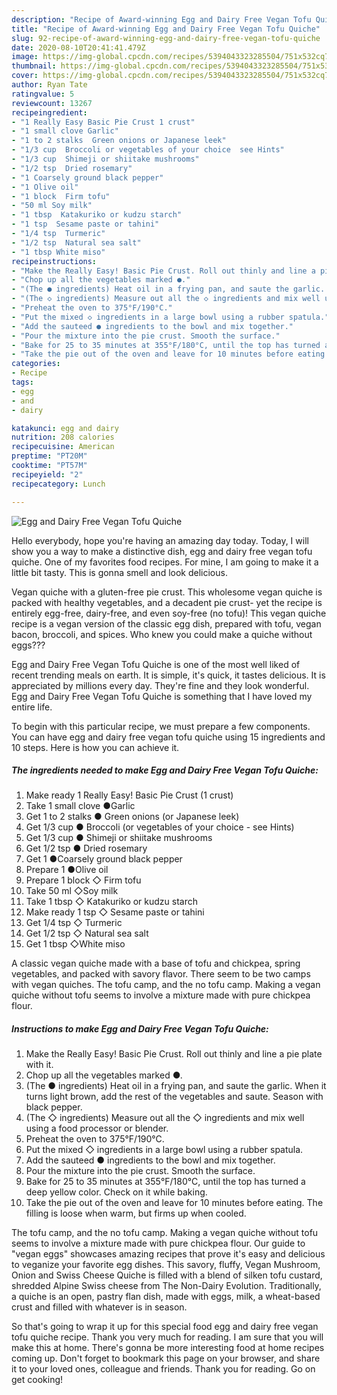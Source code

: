 ```yaml
---
description: "Recipe of Award-winning Egg and Dairy Free Vegan Tofu Quiche"
title: "Recipe of Award-winning Egg and Dairy Free Vegan Tofu Quiche"
slug: 92-recipe-of-award-winning-egg-and-dairy-free-vegan-tofu-quiche
date: 2020-08-10T20:41:41.479Z
image: https://img-global.cpcdn.com/recipes/5394043323285504/751x532cq70/egg-and-dairy-free-vegan-tofu-quiche-recipe-main-photo.jpg
thumbnail: https://img-global.cpcdn.com/recipes/5394043323285504/751x532cq70/egg-and-dairy-free-vegan-tofu-quiche-recipe-main-photo.jpg
cover: https://img-global.cpcdn.com/recipes/5394043323285504/751x532cq70/egg-and-dairy-free-vegan-tofu-quiche-recipe-main-photo.jpg
author: Ryan Tate
ratingvalue: 5
reviewcount: 13267
recipeingredient:
- "1 Really Easy Basic Pie Crust 1 crust"
- "1 small clove Garlic"
- "1 to 2 stalks  Green onions or Japanese leek"
- "1/3 cup  Broccoli or vegetables of your choice  see Hints"
- "1/3 cup  Shimeji or shiitake mushrooms"
- "1/2 tsp  Dried rosemary"
- "1 Coarsely ground black pepper"
- "1 Olive oil"
- "1 block  Firm tofu"
- "50 ml Soy milk"
- "1 tbsp  Katakuriko or kudzu starch"
- "1 tsp  Sesame paste or tahini"
- "1/4 tsp  Turmeric"
- "1/2 tsp  Natural sea salt"
- "1 tbsp White miso"
recipeinstructions:
- "Make the Really Easy! Basic Pie Crust. Roll out thinly and line a pie plate with it."
- "Chop up all the vegetables marked ●."
- "(The ● ingredients) Heat oil in a frying pan, and saute the garlic. When it turns light brown, add the rest of the vegetables and saute. Season with black pepper."
- "(The ◇ ingredients) Measure out all the ◇ ingredients and mix well using a food processor or blender."
- "Preheat the oven to 375°F/190°C."
- "Put the mixed ◇ ingredients in a large bowl using a rubber spatula."
- "Add the sauteed ● ingredients to the bowl and mix together."
- "Pour the mixture into the pie crust. Smooth the surface."
- "Bake for 25 to 35 minutes at 355°F/180°C, until the top has turned a deep yellow color. Check on it while baking."
- "Take the pie out of the oven and leave for 10 minutes before eating. The filling is loose when warm, but firms up when cooled."
categories:
- Recipe
tags:
- egg
- and
- dairy

katakunci: egg and dairy 
nutrition: 208 calories
recipecuisine: American
preptime: "PT20M"
cooktime: "PT57M"
recipeyield: "2"
recipecategory: Lunch

---
```



![Egg and Dairy Free Vegan Tofu Quiche](https://img-global.cpcdn.com/recipes/5394043323285504/751x532cq70/egg-and-dairy-free-vegan-tofu-quiche-recipe-main-photo.jpg)

Hello everybody, hope you're having an amazing day today. Today, I will show you a way to make a distinctive dish, egg and dairy free vegan tofu quiche. One of my favorites food recipes. For mine, I am going to make it a little bit tasty. This is gonna smell and look delicious.

Vegan quiche with a gluten-free pie crust. This wholesome vegan quiche is packed with healthy vegetables, and a decadent pie crust- yet the recipe is entirely egg-free, dairy-free, and even soy-free (no tofu)! This vegan quiche recipe is a vegan version of the classic egg dish, prepared with tofu, vegan bacon, broccoli, and spices. Who knew you could make a quiche without eggs???

Egg and Dairy Free Vegan Tofu Quiche is one of the most well liked of recent trending meals on earth. It is simple, it's quick, it tastes delicious. It is appreciated by millions every day. They're fine and they look wonderful. Egg and Dairy Free Vegan Tofu Quiche is something that I have loved my entire life.


To begin with this particular recipe, we must prepare a few components. You can have egg and dairy free vegan tofu quiche using 15 ingredients and 10 steps. Here is how you can achieve it.

<!--inarticleads1-->

##### The ingredients needed to make Egg and Dairy Free Vegan Tofu Quiche:

1. Make ready 1 Really Easy! Basic Pie Crust (1 crust)
1. Take 1 small clove ●Garlic
1. Get 1 to 2 stalks ● Green onions (or Japanese leek)
1. Get 1/3 cup ● Broccoli (or vegetables of your choice - see Hints)
1. Get 1/3 cup ● Shimeji or shiitake mushrooms
1. Get 1/2 tsp ● Dried rosemary
1. Get 1 ●Coarsely ground black pepper
1. Prepare 1 ●Olive oil
1. Prepare 1 block ◇ Firm tofu
1. Take 50 ml ◇Soy milk
1. Take 1 tbsp ◇ Katakuriko or kudzu starch
1. Make ready 1 tsp ◇ Sesame paste or tahini
1. Get 1/4 tsp ◇ Turmeric
1. Get 1/2 tsp ◇ Natural sea salt
1. Get 1 tbsp ◇White miso


A classic vegan quiche made with a base of tofu and chickpea, spring vegetables, and packed with savory flavor. There seem to be two camps with vegan quiches. The tofu camp, and the no tofu camp. Making a vegan quiche without tofu seems to involve a mixture made with pure chickpea flour. 

<!--inarticleads2-->

##### Instructions to make Egg and Dairy Free Vegan Tofu Quiche:

1. Make the Really Easy! Basic Pie Crust. Roll out thinly and line a pie plate with it.
1. Chop up all the vegetables marked ●.
1. (The ● ingredients) Heat oil in a frying pan, and saute the garlic. When it turns light brown, add the rest of the vegetables and saute. Season with black pepper.
1. (The ◇ ingredients) Measure out all the ◇ ingredients and mix well using a food processor or blender.
1. Preheat the oven to 375°F/190°C.
1. Put the mixed ◇ ingredients in a large bowl using a rubber spatula.
1. Add the sauteed ● ingredients to the bowl and mix together.
1. Pour the mixture into the pie crust. Smooth the surface.
1. Bake for 25 to 35 minutes at 355°F/180°C, until the top has turned a deep yellow color. Check on it while baking.
1. Take the pie out of the oven and leave for 10 minutes before eating. The filling is loose when warm, but firms up when cooled.


The tofu camp, and the no tofu camp. Making a vegan quiche without tofu seems to involve a mixture made with pure chickpea flour. Our guide to &#34;vegan eggs&#34; showcases amazing recipes that prove it&#39;s easy and delicious to veganize your favorite egg dishes. This savory, fluffy, Vegan Mushroom, Onion and Swiss Cheese Quiche is filled with a blend of silken tofu custard, shredded Alpine Swiss cheese from The Non-Dairy Evolution. Traditionally, a quiche is an open, pastry flan dish, made with eggs, milk, a wheat-based crust and filled with whatever is in season. 

So that's going to wrap it up for this special food egg and dairy free vegan tofu quiche recipe. Thank you very much for reading. I am sure that you will make this at home. There's gonna be more interesting food at home recipes coming up. Don't forget to bookmark this page on your browser, and share it to your loved ones, colleague and friends. Thank you for reading. Go on get cooking!
